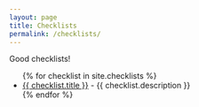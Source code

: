 ```yaml
---
layout: page
title: Checklists
permalink: /checklists/
---
```


Good checklists!

<ul>
{% for checklist in site.checklists %}
  <li>
    <a href="{{ checklist.url }}">{{ checklist.title }}</a>
      - {{ checklist.description }}
  </li>
{% endfor %}
</ul>
